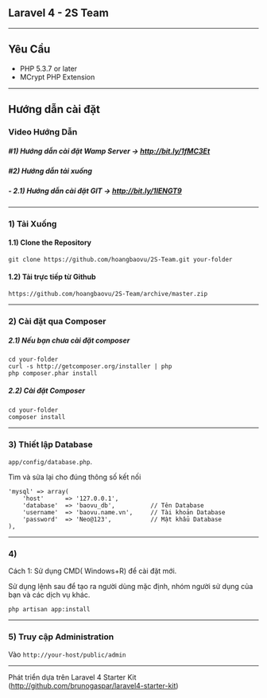 ## Laravel 4 - 2S Team

-----

## Yêu Cầu

- PHP 5.3.7 or later
- MCrypt PHP Extension

-----

## Hướng dẫn cài đặt

### Video Hướng Dẫn

##### #1) Hướng dẫn cài đặt Wamp Server -> http://bit.ly/1fMC3Et
##### #2) Hướng dẫn tải xuống
##### - 2.1) Hướng dẫn cài đặt GIT -> http://bit.ly/1lENGT9

-----

### 1) Tải Xuống
#### 1.1) Clone the Repository

	git clone https://github.com/hoangbaovu/2S-Team.git your-folder

#### 1.2) Tải trực tiếp từ Github

	https://github.com/hoangbaovu/2S-Team/archive/master.zip

-----

### 2) Cài đặt qua Composer
##### 2.1) Nếu bạn chưa cài đặt composer

	cd your-folder
	curl -s http://getcomposer.org/installer | php
	php composer.phar install

##### 2.2) Cài đặt Composer

	cd your-folder
	composer install

-----

### 3) Thiết lập Database

`app/config/database.php`.

Tìm và sửa lại cho đúng thông số kết nối

```
'mysql' => array(
	'host'      => '127.0.0.1',
	'database'  => 'baovu_db', 			// Tên Database
	'username'  => 'baovu.name.vn', 	// Tài khoản Database
	'password'  => 'Neo@123', 			// Mật khẩu Database
),
```
-----

### 4)

Cách 1: Sử dụng CMD( Windows+R) để cài đặt mới.

Sử dụng lệnh sau để tạo ra người dùng mặc định, nhóm người sử dụng của bạn và các dịch vụ khác.
	
	php artisan app:install

-----

### 5) Truy cập Administration

Vào `http://your-host/public/admin` 

-----

Phát triển dựa trên Laravel 4 Starter Kit (http://github.com/brunogaspar/laravel4-starter-kit)
